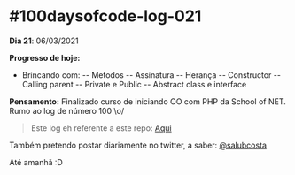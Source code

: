 # #100daysofcode-log-021

__Dia 21__: 06/03/2021

__Progresso de hoje:__
-	Brincando com:
--	Metodos
--	Assinatura
-- 	Herança
--	Constructor
--	Calling parent
--	Private e Public
--	Abstract class e interface

__Pensamento:__ Finalizado curso de iniciando OO com PHP da School of NET. Rumo ao log de número 100 \o/

> Este log eh referente a este repo: [Aqui](https://github.com/salubcosta/php-son)


Também pretendo postar diariamente no twitter, a saber: [@salubcosta](https://twitter.com/salubcosta)

Até amanhã :D 

